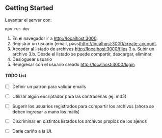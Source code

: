 ## Getting Started

Levantar el server con:

```bash
npm run dev
```

1. En el navegador ir a [http://localhost:3000](http://localhost:3000).
2. Registrar un usuario (email, pass)[http://localhost:3000/create-account](http://localhost:3000/create-account).
3. Acceder al listado de archivos [http://localhost:3000/files](http://localhost:3000/files)
  3.a. Subir un archivo
  3.b. Desde el listado se puede compartir, descargar, eliminar.
4. Desloguear usuario
5. Reingresar con el usuario creado [http://localhost:3000/login](http://localhost:3000/login)

#### TODO List
- [ ] Definir un patron para validar emails
- [ ] Utilizar algún encriptador para las contraseñas (ej: md5)
- [ ] Sugerir los usuarios registrados para compartir los archivos (ahora se deben ingresar a mano los mails)
- [ ] Discriminar en distintos listados los archivos propios de los ajenos
- [ ] Darle cariño a la UI.

